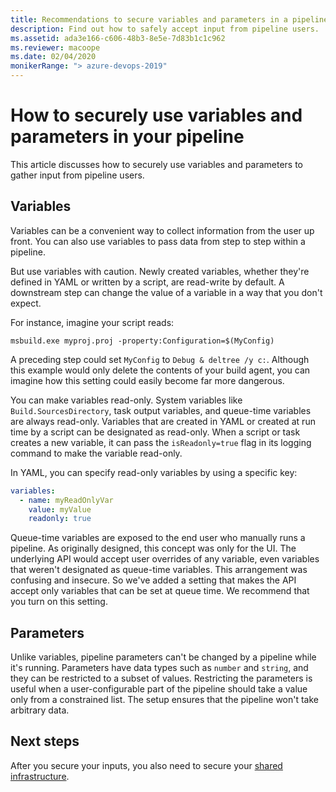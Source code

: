```yaml
---
title: Recommendations to secure variables and parameters in a pipeline
description: Find out how to safely accept input from pipeline users.
ms.assetid: ada3e166-c606-48b3-8e5e-7d83b1c1c962
ms.reviewer: macoope
ms.date: 02/04/2020
monikerRange: "> azure-devops-2019"
---
```


# How to securely use variables and parameters in your pipeline

This article discusses how to securely use variables and parameters to gather input from pipeline users.

## Variables

Variables can be a convenient way to collect information from the user up front.
You can also use variables to pass data from step to step within a pipeline.

But use variables with caution.
Newly created variables, whether they're defined in YAML or written by a script, are read-write by default.
A downstream step can change the value of a variable in a way that you don't expect.

For instance, imagine your script reads:

```batch
msbuild.exe myproj.proj -property:Configuration=$(MyConfig)
```

A preceding step could set `MyConfig` to `Debug & deltree /y c:`.
Although this example would only delete the contents of your build agent, you can imagine how this setting could easily become far more dangerous.

You can make variables read-only.
System variables like `Build.SourcesDirectory`, task output variables, and queue-time variables are always read-only.
Variables that are created in YAML or created at run time by a script can be designated as read-only.
When a script or task creates a new variable, it can pass the `isReadonly=true` flag in its logging command to make the variable read-only.

In YAML, you can specify read-only variables by using a specific key:

```yaml
variables:
  - name: myReadOnlyVar
    value: myValue
    readonly: true
```

Queue-time variables are exposed to the end user who manually runs a pipeline.
As originally designed, this concept was only for the UI.
The underlying API would accept user overrides of any variable, even variables that weren't designated as queue-time variables.
This arrangement was confusing and insecure.
So we've added a setting that makes the API accept only variables that can be set at queue time.
We recommend that you turn on this setting.

## Parameters

Unlike variables, pipeline parameters can't be changed by a pipeline while it's running.
Parameters have data types such as `number` and `string`, and they can be restricted to a subset of values.
Restricting the parameters is useful when a user-configurable part of the pipeline should take a value only from a constrained list. The setup ensures that the pipeline won't take arbitrary data.

## Next steps

After you secure your inputs, you also need to secure your [shared infrastructure](infrastructure.md).
